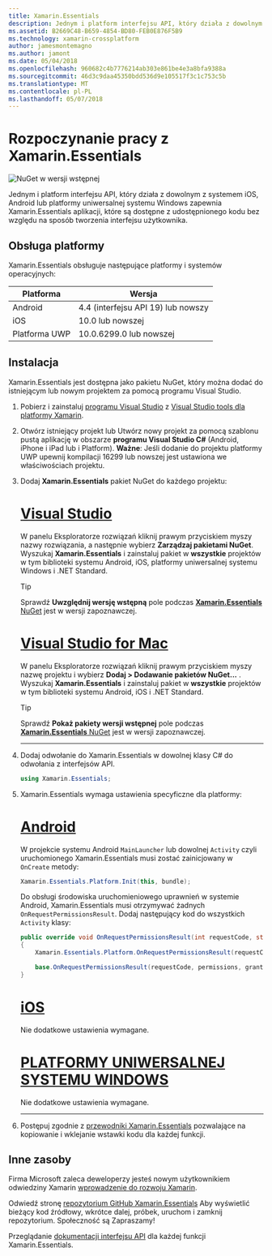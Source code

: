 ```yaml
---
title: Xamarin.Essentials
description: Jednym i platform interfejsu API, który działa z dowolnym z systemem iOS, Android lub platformy uniwersalnej systemu Windows zapewnia Xamarin.Essentials aplikacji, które są dostępne z udostępnionego kodu bez względu na sposób tworzenia interfejsu użytkownika.
ms.assetid: B2669C48-B659-4854-BD80-FEB0E876F5B9
ms.technology: xamarin-crossplatform
author: jamesmontemagno
ms.author: jamont
ms.date: 05/04/2018
ms.openlocfilehash: 960682c4b7776214ab303e861be4e3a8bfa9388a
ms.sourcegitcommit: 46d3c9daa45350bdd536d9e105517f3c1c753c5b
ms.translationtype: MT
ms.contentlocale: pl-PL
ms.lasthandoff: 05/07/2018
---
```

# <a name="get-started-with-xamarinessentials"></a>Rozpoczynanie pracy z Xamarin.Essentials

![NuGet w wersji wstępnej](~/media/shared/pre-release.png)

Jednym i platform interfejsu API, który działa z dowolnym z systemem iOS, Android lub platformy uniwersalnej systemu Windows zapewnia Xamarin.Essentials aplikacji, które są dostępne z udostępnionego kodu bez względu na sposób tworzenia interfejsu użytkownika.

## <a name="platform-support"></a>Obsługa platformy

Xamarin.Essentials obsługuje następujące platformy i systemów operacyjnych:

| Platforma | Wersja |
| --- | --- |
| Android | 4.4 (interfejsu API 19) lub nowszy |
| iOS |10.0 lub nowszej |
| Platforma UWP | 10.0.6299.0 lub nowszej |

## <a name="installation"></a>Instalacja

Xamarin.Essentials jest dostępna jako pakietu NuGet, który można dodać do istniejącym lub nowym projektem za pomocą programu Visual Studio.

1. Pobierz i zainstaluj [programu Visual Studio](http://visualstudio.com) z [Visual Studio tools dla platformy Xamarin](~/cross-platform/get-started/installation/index.md).

2. Otwórz istniejący projekt lub Utwórz nowy projekt za pomocą szablonu pustą aplikację w obszarze **programu Visual Studio C#** (Android, iPhone i iPad lub i Platform). **Ważne**: Jeśli dodanie do projektu platformy UWP upewnij kompilacji 16299 lub nowszej jest ustawiona we właściwościach projektu.

3. Dodaj **Xamarin.Essentials** pakiet NuGet do każdego projektu:

    # <a name="visual-studiotabwindows"></a>[Visual Studio](#tab/windows)

    W panelu Eksploratorze rozwiązań kliknij prawym przyciskiem myszy nazwy rozwiązania, a następnie wybierz **Zarządzaj pakietami NuGet**. Wyszukaj **Xamarin.Essentials** i zainstaluj pakiet w **wszystkie** projektów w tym biblioteki systemu Android, iOS, platformy uniwersalnej systemu Windows i .NET Standard.

    > [!TIP]
    > Sprawdź **Uwzględnij wersję wstępną** pole podczas [ **Xamarin.Essentials** NuGet](https://www.nuget.org/packages/Xamarin.Essentials) jest w wersji zapoznawczej.

    # <a name="visual-studio-for-mactabmacos"></a>[Visual Studio for Mac](#tab/macos)

    W panelu Eksploratorze rozwiązań kliknij prawym przyciskiem myszy nazwę projektu i wybierz **Dodaj > Dodawanie pakietów NuGet...** . Wyszukaj **Xamarin.Essentials** i zainstaluj pakiet w **wszystkie** projektów w tym biblioteki systemu Android, iOS i .NET Standard.

    > [!TIP]
    > Sprawdź **Pokaż pakiety wersji wstępnej** pole podczas [ **Xamarin.Essentials** NuGet](https://www.nuget.org/packages/Xamarin.Essentials) jest w wersji zapoznawczej.

    -----

4. Dodaj odwołanie do Xamarin.Essentials w dowolnej klasy C# do odwołania z interfejsów API.

    ```csharp
    using Xamarin.Essentials;
    ```

5. Xamarin.Essentials wymaga ustawienia specyficzne dla platformy:

    # <a name="androidtabandroid"></a>[Android](#tab/android)

    W projekcie systemu Android `MainLauncher` lub dowolnej `Activity` czyli uruchomionego Xamarin.Essentials musi zostać zainicjowany w `OnCreate` metody:

    ```csharp
    Xamarin.Essentials.Platform.Init(this, bundle);
    ```

    Do obsługi środowiska uruchomieniowego uprawnień w systemie Android, Xamarin.Essentials musi otrzymywać żadnych `OnRequestPermissionsResult`. Dodaj następujący kod do wszystkich `Activity` klasy:

    ```csharp
    public override void OnRequestPermissionsResult(int requestCode, string[] permissions, [GeneratedEnum] Android.Content.PM.Permission[] grantResults)
    {
        Xamarin.Essentials.Platform.OnRequestPermissionsResult(requestCode, permissions, grantResults);

        base.OnRequestPermissionsResult(requestCode, permissions, grantResults);
    }
    ```

    # <a name="iostabios"></a>[iOS](#tab/ios)

    Nie dodatkowe ustawienia wymagane.

    # <a name="uwptabuwp"></a>[PLATFORMY UNIWERSALNEJ SYSTEMU WINDOWS](#tab/uwp)

    Nie dodatkowe ustawienia wymagane.

    -----

6. Postępuj zgodnie z [przewodniki Xamarin.Essentials](index.md) pozwalające na kopiowanie i wklejanie wstawki kodu dla każdej funkcji.

## <a name="other-resources"></a>Inne zasoby

Firma Microsoft zaleca deweloperzy jesteś nowym użytkownikiem odwiedziny Xamarin [wprowadzenie do rozwoju Xamarin](~/cross-platform/getting-started/index.md).

Odwiedź stronę [repozytorium GitHub Xamarin.Essentials](http://github.com/xamarin/Essentials) Aby wyświetlić bieżący kod źródłowy, wkrótce dalej, próbek, uruchom i zamknij repozytorium. Społeczność są Zapraszamy!

Przeglądanie [dokumentacji interfejsu API](xref:Xamarin.Essentials) dla każdej funkcji Xamarin.Essentials.
